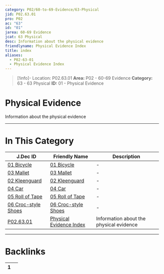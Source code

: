 ```yaml
---
category: P02/60-to-69-Evidence/63-Physical
jid: P02.63.01
pro: P02
ac: "63"
id: "01"
jarea: 60-69 Evidence
jcat: 63 Physical
desc: Information about the physical evidence
friendlyname: Physical Evidence Index
title: index
aliases:
  - P02-63-01
  - Physical Evidence Index
---
```

>[!info]- Location: P02.63.01
>**Area:** P02 - 60-69 Evidence
>**Category:** 63 - 63 Physical
>**ID:** 01 - Physical Evidence

# Physical Evidence

Information about the physical evidence
 


---
# In This Category

| J.Dec ID                                                                                                     | Friendly Name                                                                                                | Description                             |
| ------------------------------------------------------------------------------------------------------------ | ------------------------------------------------------------------------------------------------------------ | --------------------------------------- |
| [01 Bicycle](../../../hidden/01%20Bicycle.md)                   | [01 Bicycle](../../../hidden/01%20Bicycle.md)                   | \-                                      |
| [03 Mallet](../../../hidden/03%20Mallet.md)                     | [03 Mallet](../../../hidden/03%20Mallet.md)                     | \-                                      |
| [02 Kleenguard](../../../hidden/02%20Kleenguard.md)             | [02 Kleenguard](../../../hidden/02%20Kleenguard.md)             | \-                                      |
| [04 Car](../../../hidden/04%20Car.md)                           | [04 Car](../../../hidden/04%20Car.md)                           | \-                                      |
| [05 Roll of Tape](../../../hidden/05%20Roll%20of%20Tape.md)         | [05 Roll of Tape](../../../hidden/05%20Roll%20of%20Tape.md)         | \-                                      |
| [06 Croc-style Shoes](../../../hidden/06%20Croc-style%20Shoes.md) | [06 Croc-style Shoes](../../../hidden/06%20Croc-style%20Shoes.md) | \-                                      |
| [P02.63.01](index.md)                         | [Physical Evidence Index](index.md)           | Information about the physical evidence |


---
# Backlinks
<div><table class="dataview table-view-table"><thead class="table-view-thead"><tr class="table-view-tr-header"><th class="table-view-th"><span></span><span class="dataview small-text">1</span></th><th class="table-view-th"><span></span></th></tr></thead><tbody class="table-view-tbody"></tbody></table></div>